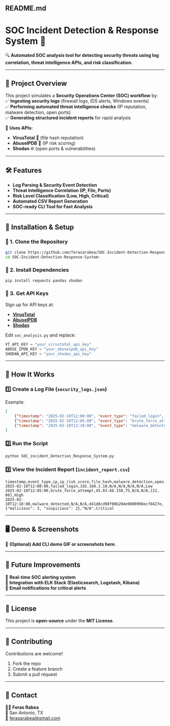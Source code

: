 
## **README.md**

# **SOC Incident Detection & Response System** 🚀  
🔍 **Automated SOC analysis tool for detecting security threats using log correlation, threat intelligence APIs, and risk classification.**  

---

## **📌 Project Overview**  
This project simulates a **Security Operations Center (SOC) workflow** by:  
✅ **Ingesting security logs** (firewall logs, IDS alerts, Windows events)  
✅ **Performing automated threat intelligence checks** (IP reputation, malware detection, open ports)  
✅ **Generating structured incident reports** for rapid analysis  

🔗 **Uses APIs:**  
- **VirusTotal** 🦠 (file hash reputation)  
- **AbuseIPDB** 🛑 (IP risk scoring)  
- **Shodan** 🌐 (open ports & vulnerabilities)  

---

## **🛠️ Features**
- **Log Parsing & Security Event Detection**  
- **Threat Intelligence Correlation (IP, File, Ports)**  
- **Risk Level Classification (Low, High, Critical)**  
- **Automated CSV Report Generation**  
- **SOC-ready CLI Tool for Fast Analysis**  

---

## **📂 Installation & Setup**  
### **🔹 1. Clone the Repository**  
```bash
git clone https://github.com/ferasarabea/SOC-Incident-Detection-Response-System-.git
cd SOC-Incident-Detection-Response-System-
```

### **🔹 2. Install Dependencies**  
```bash
pip install requests pandas shodan
```

### **🔹 3. Get API Keys**  
Sign up for API keys at:  
- **[VirusTotal](https://www.virustotal.com/gui/home)**  
- **[AbuseIPDB](https://www.abuseipdb.com/)**  
- **[Shodan](https://www.shodan.io/)**  

Edit `soc_analysis.py` and replace:
```python
VT_API_KEY = "your_virustotal_api_key"
ABUSE_IPDB_KEY = "your_abuseipdb_api_key"
SHODAN_API_KEY = "your_shodan_api_key"
```

---

## **🔎 How It Works**
### **1️⃣ Create a Log File (`security_logs.json`)**
Example:
```json
[
    {"timestamp": "2025-02-10T12:00:00", "event_type": "failed_login", "ip": "192.168.1.10"},
    {"timestamp": "2025-02-10T12:05:00", "event_type": "brute_force_attempt", "ip": "45.83.66.150"},
    {"timestamp": "2025-02-10T12:10:00", "event_type": "malware_detected", "file_hash": "d41d8cd98f00b204e9800998ecf8427e"}
]
```

### **2️⃣ Run the Script**
```bash
python SOC_incident_Detection_Response_System.py
```

### **3️⃣ View the Incident Report (`incident_report.csv`)**
```csv
timestamp,event_type,ip,ip_risk_score,file_hash,malware_detection,open_ports,risk_level
2025-02-10T12:00:00,failed_login,192.168.1.10,N/A,N/A,N/A,N/A,Low
2025-02-10T12:05:00,brute_force_attempt,45.83.66.150,75,N/A,N/A,[22, 80],High
2025-02-10T12:10:00,malware_detected,N/A,N/A,d41d8cd98f00b204e9800998ecf8427e,{"malicious": 3, "suspicious": 2},"N/A",Critical
```

---

## **🖥️ Demo & Screenshots**
📌 **(Optional) Add CLI demo GIF or screenshots here**.

---

## **🚀 Future Improvements**
🔹 **Real-time SOC alerting system**  
🔹 **Integration with ELK Stack (Elasticsearch, Logstash, Kibana)**  
🔹 **Email notifications for critical alerts**  

---

## **📜 License**
This project is **open-source** under the **MIT License**.

---

## **🤝 Contributing**
Contributions are welcome!  
1. Fork the repo  
2. Create a feature branch  
3. Submit a pull request  

---

## **📧 Contact**
👨‍💻 **Feras Rabea**  
📍 San Antonio, TX  
📩 [ferasarabea@gmail.com](mailto:ferasarabea@gmail.com)  
 

